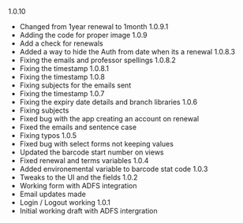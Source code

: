 1.0.10
- Changed from 1year renewal to 1month
1.0.9.1
- Adding the code for proper image
1.0.9
- Add a check for renewals
- Added a way to hide the Auth from date when its a renewal
1.0.8.3
- Fixing the emails and professor spellings
1.0.8.2
- Fixing the timestamp
1.0.8.1
- Fixing the timestamp
1.0.8
- Fixing subjects for the emails sent
- Fixing the timestamp
1.0.7
- Fixing the expiry date details and branch libraries
1.0.6
- Fixing subjects
- Fixed bug with the app creating an account on renewal
- Fixed the emails and sentence case
- Fixing typos
1.0.5
- Fixed bug with select forms not keeping values
- Updated the barcode start number on views
- Fixed renewal and terms variables
1.0.4
- Added environemental variable to barcode stat code
1.0.3
- Tweaks to the UI and the fields
1.0.2
- Working form with ADFS integration
- Email updates made
- Login / Logout working
1.0.1
- Initial working draft with ADFS intergration

